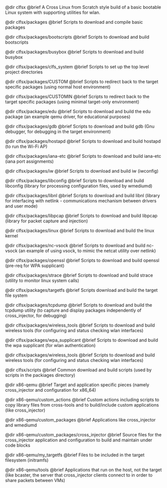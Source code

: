 @dir clfsx
@brief A Cross Linux from Scratch style build of a basic bootable Linux system with supporting utilities for wlan.

@dir clfsx/packages 
@brief Scripts to download and compile basic packages

@dir clfsx/packages/bootscripts
@brief Scripts to download and build bootscripts

@dir clfsx/packages/busybox
@brief Scripts to download and build busybox

@dir clfsx/packages/clfs_system
@brief Scripts to set up the top level project directories

@dir clfsx/packages/CUSTOM
@brief Scripts to redirect back to the target specific packages (using normal host environment)

@dir clfsx/packages/CUSTOMIN
@brief Scripts to redirect back to the target specific packages (using minimal target-only environment)

@dir clfsx/packages/edu
@brief Scripts to download and build the edu package (an example qemu driver, for educational purposes)

@dir clfsx/packages/gdb
@brief Scripts to download and build gdb (Gnu debugger, for debugging in the target environment)

@dir clfsx/packages/hostapd
@brief Scripts to download and build hostapd (to run the Wi-Fi AP)

@dir clfsx/packages/iana-etc
@brief Scripts to download and build iana-etc (iana port assignments)

@dir clfsx/packages/iw
@brief Scripts to download and build iw (iwconfig)

@dir clfsx/packages/libconfig
@brief Scripts to download and build libconfig (library for processing configuration files, used by wmediumd)

@dir clfsx/packages/libnl
@brief Scripts to download and build libnl (library for interfacing with netlink - communications mechanism between drivers and user mode)

@dir clfsx/packages/libpcap
@brief Scripts to download and build libpcap (library for packet capture and injection)

@dir clfsx/packages/linux
@brief Scripts to download and build the linux kernel 

@dir clfsx/packages/nc-vsock
@brief Scripts to download and build nc-vsock (an example of using vsock, to mimic the netcat utility over netlink)

@dir clfsx/packages/openssl
@brief Scripts to download and build openssl (pre-req for WPA supplicant)

@dir clfsx/packages/strace
@brief Scripts to download and build strace (utility to monitor linux system calls)

@dir clfsx/packages/targetfs
@brief Scripts download and build the target file system

@dir clfsx/packages/tcpdump
@brief Scripts to download and build the tcpdump utility (to capture and display packages independently of cross_injector, for debugging)

@dir clfsx/packages/wireless_tools
@brief Scripts to download and build wireless tools (for configuring and status checking wlan interfaces)

@dir clfsx/packages/wpa_supplicant
@brief Scripts to download and build the wpa supplicant (for wlan authentication)

@dir clfsx/packages/wireless_tools
@brief Scripts to download and build wireless tools (for configuring and status checking wlan interfaces)

@dir clfsx/scripts
@brief Common download and build scripts (used by scripts in the packiages directory)

@dir x86-qemu
@brief Target and application specific pieces (namely cross_injector and configuration for x86_64)

@dir x86-qemu/custom_actions
@brief Custom actions including scripts to copy library files from cross-tools and to build/include custom applications (like cross_injector)

@dir x86-qemu/custom_packages
@brief Applications like cross_injector and wmediumd

@dir x86-qemu/custom_packages/cross_injector
@brief Source files for the cross_injector application and configuration to build and maintain under code blocks

@dir x86-qemu/my_targetfs
@brief Files to be included in the target filesystem (initramfs)

@dir x86-qemu/tools
@brief Applications that run on the host, not the target (like bcaster, the server that cross_injector clients connect to in order to share packets between VMs)








